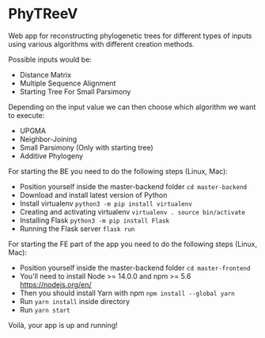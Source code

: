 # PhyTReeV

Web app for reconstructing phylogenetic trees for different types of inputs using various algorithms with different creation methods.

Possible inputs would be:
- Distance Matrix
- Multiple Sequence Alignment
- Starting Tree For Small Parsimony

Depending on the input value we can then choose which algorithm we want to execute:
- UPGMA
- Neighbor-Joining
- Small Parsimony (Only with starting tree)
- Additive Phylogeny

For starting the BE you need to do the following steps (Linux, Mac):
- Position yourself inside the master-backend folder `cd master-backend`
- Download and install latest version of Python
- Install virtualenv `python3 -m pip install virtualenv`
- Creating and activating virtualenv 
`virtualenv .
source bin/activate`
- Installing Flask `python3 -m pip install Flask`
- Running the Flask server `flask run`

For starting the FE part of the app you need to do the following steps (Linux, Mac):
- Position yourself inside the master-backend folder `cd master-frontend`
- You'll need to install Node >= 14.0.0 and npm >= 5.6 https://nodejs.org/en/
- Then you should install Yarn with npm `npm install --global yarn`
- Run `yarn install` inside directory
- Run `yarn start`

Voilà, your app is up and running!




